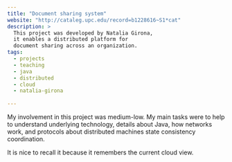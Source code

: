 ```yaml
---
title: "Document sharing system"
website: "http://cataleg.upc.edu/record=b1228616~S1*cat"
description: >
  This project was developed by Natalia Girona,
  it enables a distributed platform for 
  document sharing across an organization.
tags:
  - projects
  - teaching
  - java
  - distributed
  - cloud
  - natalia-girona
  
---
```


My involvement in this project was medium-low.
My main tasks were to help to understand underlying technology,
details about Java, how networks work, and protocols about 
distributed machines state consistency coordination.

It is nice to recall it because it remembers the current cloud view.
